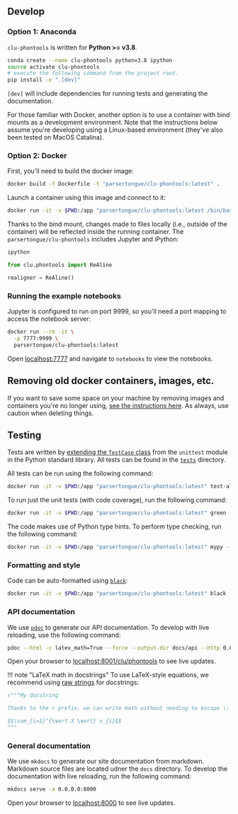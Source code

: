 ## Develop


### Option 1: Anaconda
`clu-phontools` is written for **Python >= v3.8**.

```bash
conda create --name clu-phontools python=3.8 ipython
source activate clu-phontools
# execute the following command from the project root.
pip install -e ".[dev]"
```

`[dev]` will include dependencies for running tests and generating the documentation.



For those familiar with Docker, another option is to use a container with bind mounts as a development environment.  Note that the instructions below assume you're developing using a Linux-based environment (they've also been tested on MacOS Catalina).

### Option 2: Docker

First, you'll need to build the docker image:

```bash
docker build -f Dockerfile -t "parsertongue/clu-phontools:latest" .
```

Launch a container using this image and connect to it:

```bash
docker run -it -v $PWD:/app "parsertongue/clu-phontools:latest /bin/bash"
```

Thanks to the bind mount, changes made to files locally (i.e., outside of the container) will be reflected inside the running container.  The `parsertongue/clu-phontools` includes Jupyter and iPython:

```bash
ipython
```

```python
from clu.phontools import ReAline

realigner = ReAline()
```

### Running the example notebooks

Jupyter is configured to run on port 9999, so you'll need a port mapping to access the notebook server:

```bash
docker run --rm -it \
  -p 7777:9999 \
  parsertongue/clu-phontools:latest
```

Open [localhost:7777](http://localhost:7777) and navigate to `notebooks` to view the notebooks.

## Removing old docker containers, images, etc.

If you want to save some space on your machine by removing images and containers you're no longer using, [see the instructions here](https://docs.docker.com/config/pruning/).  As always, use caution when deleting things.


## Testing

Tests are written by [extending the `TestCase` class](https://docs.python.org/3.7/library/unittest.html#unittest.TestCase) from the `unittest` module in the Python standard library.  All tests can be found in the [`tests`](./tests) directory.


All tests can be run using the following command:

```bash
docker run -it -v $PWD:/app "parsertongue/clu-phontools:latest" test-all
```

To run just the unit tests (with code coverage), run the following command:

```bash
docker run -it -v $PWD:/app "parsertongue/clu-phontools:latest" green -vvv --run-coverage
```


The code makes use of Python type hints.  To perform type checking, run the following command:

```bash
docker run -it -v $PWD:/app "parsertongue/clu-phontools:latest" mypy --ignore-missing-imports --follow-imports=skip --strict-optional .
```

### Formatting and style
Code can be auto-formatted using [`black`](https://black.readthedocs.io/en/stable/):

```bash
docker run -it -v $PWD:/app "parsertongue/clu-phontools:latest" black
```


### API documentation

We use [`pdoc`](https://github.com/pdoc3/pdoc) to generate our API documentation. To develop with live reloading, use the following command:

```bash
pdoc --html -c latex_math=True --force --output-dir docs/api --http 0.0.0.0:8001 clu
```

Open your browser to [localhost:8001/clu/phontools](localhost:8001/clu/phontools) to see live updates.


!!! note "LaTeX math in docstrings"
    To use LaTeX-style equations, we recommend using [raw strings](https://docs.python.org/3.8/reference/lexical_analysis.html) for docstrings:

```python
r"""My docstring

Thanks to the r prefix, we can write math without needing to escape \:

$$\sum_{i=1}^{\vert X \vert} x_{i}$$
"""
```

### General documentation

We use `mkdocs` to generate our site documentation from markdown.  Markdown source files are located udner the `docs` directory.  To develop the documentation with live reloading, run the following command:

```bash
mkdocs serve -a 0.0.0.0:8000
```

Open your browser to [localhost:8000](localhost:8000) to see live updates.
